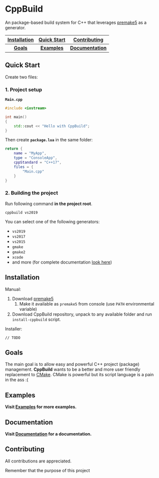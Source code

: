 # CppBuild
An package-based build system for C++ that leverages [premake5](https://github.com/premake/premake-core) as a generator.

|[Installation](#installation)|[Quick Start](#quick-start)|[Contributing](#contributing)|
|:---:|:---:|:---:|
|[**Goals**](#goals)|[**Examples**](Examples/index.md)|[**Documentation**](Documentation/index.md)|


## Quick Start

Create two files:

### 1. Project setup

**`Main.cpp`**
```cpp
#include <iostream>

int main()
{
	std::cout << "Hello with CppBuild";
}
```

Then create **`package.lua`** in the same folder:

```lua
return {
	name = "MyApp",
	type = "ConsoleApp",
	cppStandard = "C++17",
	files = {
		"Main.cpp"
	}
}
```

### 2. Building the project

Run following command **in the project root**.

```
cppbuild vs2019
```

You can select one of the following generators:
- `vs2019`
- `vs2017`
- `vs2015`
- `gmake`
- `gmake2`
- `xcode`
- and more (for complete documentation [look here](https://github.com/premake/premake-core/wiki/Modules))

<!-- TODO:
This will perform all necessary commands to:

1. configure
2. build
3. install (locally)

your program. You will find your executable in `install/bin` folder. -->

## Installation

Manual:

1. Download [premake5](https://github.com/premake/premake-core)
   1. Make it available as `premake5` from console (use `PATH` environmental variable)
2. Download CppBuild repository, unpack to any available folder and run `install-cppbuild` script.

Installer:

`// TODO`

## Goals

The main goal is to allow easy and powerful C++ project (package)
management. **CppBuild** wants to be a better and more
user friendly replacement to [CMake](https://github.com/Kitware/CMake). CMake is powerful
but its script language is a pain in the ass :(

## Examples

**Visit [Examples](Examples/index.md) for more examples.**

## Documentation

**Visit [Documentation](Documentation/index.md) for a documentation.**

## Contributing

All contributions are appreciated.

Remember that the purpose of this project
